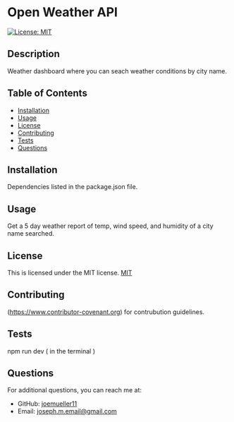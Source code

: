 # Open Weather API

  [![License: MIT](https://img.shields.io/badge/License-MIT-yellow.svg)](https://opensource.org/licenses/MIT)

  ## Description
  Weather dashboard where you can seach weather conditions by city name.
  
  ## Table of Contents
  - [Installation](#installation)
  - [Usage](#usage)
  - [License](#license)
  - [Contributing](#contributing)
  - [Tests](#tests)
  - [Questions](#questions)
  
  ## Installation
  Dependencies listed in the package.json file.
  
  ## Usage
  Get a 5 day weather report of temp, wind speed, and humidity of a city name searched.
  
  ## License
  This is licensed under the MIT license.
  [MIT](https://opensource.org/licenses/MIT)
  
  ## Contributing
  (https://www.contributor-covenant.org) for contrubution guidelines.
  
  ## Tests
  npm run dev ( in the terminal ) 
  
  ## Questions
  For additional questions, you can reach me at:
  - GitHub: [joemueller11](https://github.com/joemueller11)
  - Email: joseph.m.email@gmail.com
  